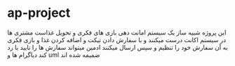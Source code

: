 # ap-project
این پروژه شبیه ساز یک سیستم امانت دهی بازی های فکری و تحویل غذاست
مشتری ها در سیستم اکانت درست میکنند و با سفارش دادن تیکت و اضافه کردن غذا و بازی فکری به آن سفارش خود را تنظیم و سپس ارسال میکنند
ادمین میتواند سفارش ها را تایید یا رد کند
دیاگرام ها و uml ضمیمه شده اند
